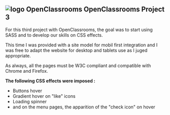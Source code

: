 ## ![logo OpenClassrooms](https://raw.githubusercontent.com/thierry-laval/archives/master/images/Logo_OpenClassrooms.png)  OpenClassrooms Project 3

For this third project with OpenClassrooms, the goal was to start using SASS and to develop our skills on CSS effects.

This time I was provided with a site model for mobil first integration and I was free to adapt the website for desktop and tablets use as I juged appropriate.

As always, all the pages must be W3C compliant and compatible with Chrome and Firefox.

**The following CSS effects were imposed :**

 - Buttons hover
 - Gradient hover on "like" icons
 - Loading spinner
 - and on the menu pages, the apparition of the "check icon" on hover
